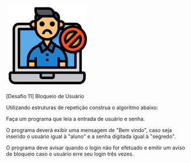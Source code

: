 ![alt text](image.png)

[Desafio 11] Bloqueio de Usuário

Utilizando estruturas de repetição construa o algoritmo abaixo:

Faça um programa que leia a entrada de usuário e senha.

O programa deverá exibir uma mensagem de "Bem vindo", caso seja inserido o usuário igual à "aluno" e a senha digitada igual à "segredo".

O programa deve avisar quando o login não for efetuado e emitir um aviso de bloqueio caso o usuário erre seu login três vezes.